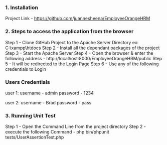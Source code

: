 ### 1. Installation
Project Link - https://github.com/juannesheena/EmployeeOrangeHRM


### 2. Steps to access the application from the browser
 

Step 1 - Clone GitHub Project to the Apache Server Directory ex: C:\xampp\htdocs
Step 2 - Install all the dependant packages of the project 
Step 3 - Start the Apache Server
Step 4 - Open the browser & enter the following address - http://localhost:8000/EmployeeOrangeHRM/public
Step 5 - It will be redirected to the Login Page
Step 6 - Use any of the following credentials to Login


### Users Credentials

user 1: 
username - admin
password - 1234

user 2:
username - Brad
password - pass


### 3. Running Unit Test

Step 1 - Open the Command Line from the project directory
Step 2 - execute the following Command - php bin/phpunit tests/UserAssertionTest.php

